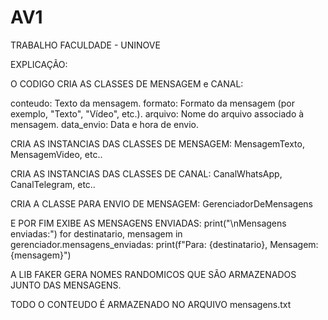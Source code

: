# AV1

TRABALHO FACULDADE - UNINOVE

EXPLICAÇÃO:

O CODIGO CRIA AS CLASSES DE MENSAGEM e CANAL:

conteudo: Texto da mensagem.
formato: Formato da mensagem (por exemplo, "Texto", "Vídeo", etc.).
arquivo: Nome do arquivo associado à mensagem.
data_envio: Data e hora de envio.

CRIA AS INSTANCIAS DAS CLASSES DE MENSAGEM: MensagemTexto, MensagemVideo, etc..

CRIA AS INSTANCIAS DAS CLASSES DE CANAL: CanalWhatsApp, CanalTelegram, etc..

CRIA A CLASSE PARA ENVIO DE MENSAGEM: GerenciadorDeMensagens

E POR FIM EXIBE AS MENSAGENS ENVIADAS: print("\nMensagens enviadas:")
    for destinatario, mensagem in gerenciador.mensagens_enviadas:
        print(f"Para: {destinatario}, Mensagem: {mensagem}")

A LIB FAKER GERA NOMES RANDOMICOS QUE SÃO ARMAZENADOS JUNTO DAS MENSAGENS.

TODO O CONTEUDO É ARMAZENADO NO ARQUIVO mensagens.txt

